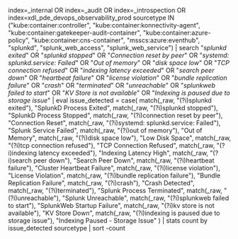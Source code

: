 index=_internal OR index=_audit OR index=_introspection OR index=xdl_pde_devops_observability_prod
sourcetype IN ("kube:container:controller", "kube:container:konnectivity-agent", "kube:container:gatekeeper-audit-container", "kube:container:azure-policy", "kube:container:cns-container", "msscs:azure:eventhub", "splunkd", "splunk_web_access", "splunk_web_service")
| search "*splunkd exited*" OR "*splunkd stopped*" OR "*Connection reset by peer*" OR "*systemd: splunkd.service: Failed*" OR "*Out of memory*" OR "*disk space low*" OR "*TCP connection refused*" OR "*indexing latency exceeded*" OR "*search peer down*" OR "*heartbeat failure*" OR "*license violation*" OR "*bundle replication failure*" OR "*crash*" OR "*terminated*" OR "*unreachable*" OR "*splunkweb failed to start*" OR "*KV Store is not available*" OR "*Indexing is paused due to storage issue*"
| eval issue_detected = 
    case(
        match(_raw, "(?i)splunkd exited"), "SplunkD Process Exited",
        match(_raw, "(?i)splunkd stopped"), "SplunkD Process Stopped",
        match(_raw, "(?i)connection reset by peer"), "Connection Reset",
        match(_raw, "(?i)systemd: splunkd.service: Failed"), "Splunk Service Failed",
        match(_raw, "(?i)out of memory"), "Out of Memory",
        match(_raw, "(?i)disk space low"), "Low Disk Space",
        match(_raw, "(?i)tcp connection refused"), "TCP Connection Refused",
        match(_raw, "(?i)indexing latency exceeded"), "Indexing Latency High",
        match(_raw, "(?i)search peer down"), "Search Peer Down",
        match(_raw, "(?i)heartbeat failure"), "Cluster Heartbeat Failure",
        match(_raw, "(?i)license violation"), "License Violation",
        match(_raw, "(?i)bundle replication failure"), "Bundle Replication Failure",
        match(_raw, "(?i)crash"), "Crash Detected",
        match(_raw, "(?i)terminated"), "Splunk Process Terminated",
        match(_raw, "(?i)unreachable"), "Splunk Unreachable",
        match(_raw, "(?i)splunkweb failed to start"), "SplunkWeb Startup Failure",
        match(_raw, "(?i)kv store is not available"), "KV Store Down",
        match(_raw, "(?i)indexing is paused due to storage issue"), "Indexing Paused - Storage Issue"
    )
| stats count by issue_detected sourcetype
| sort -count